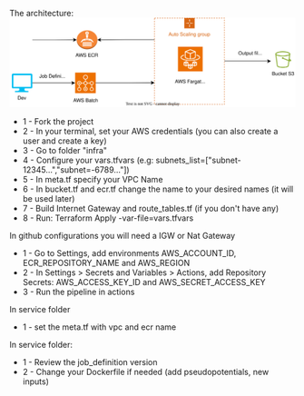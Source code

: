 The architecture:
![Architeture between ECR-ECS](/figures/batch_ecr.drawio.svg)


- 1 - Fork the project
- 2 - In your terminal, set your AWS credentials (you can also create a user and create a key)
- 3 - Go to folder "infra"
- 4 - Configure your vars.tfvars (e.g: subnets_list=["subnet-12345...","subnet=-6789..."])
- 5 - In meta.tf specify your VPC Name
- 6 - In bucket.tf and ecr.tf change the name to your desired names (it will be used later)
- 7 - Build Internet Gateway and route_tables.tf (if you don't have any)
- 8 - Run: Terraform Apply -var-file=vars.tfvars


In github configurations you will need a IGW or Nat Gateway
- 1 - Go to Settings, add environments AWS_ACCOUNT_ID, ECR_REPOSITORY_NAME and AWS_REGION
- 2 - In Settings > Secrets and Variables > Actions, add Repository Secrets: AWS_ACCESS_KEY_ID and AWS_SECRET_ACCESS_KEY
- 3 - Run the pipeline in actions 

In service folder
- 1 - set the meta.tf with vpc and ecr name

In service folder:
- 1 - Review the job_definition version
- 2 - Change your Dockerfile if needed (add pseudopotentials, new inputs)
